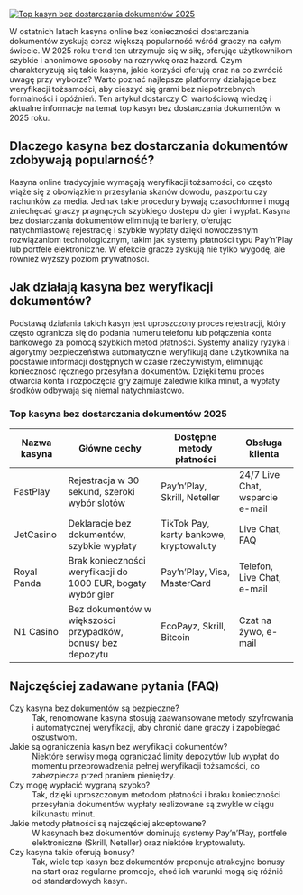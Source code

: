 [![Top kasyn bez dostarczania dokumentów 2025](https://123-caf.pages.dev/gitsignup.png)](https://vrmoo.ru/Bt82HjjY)

<p>W ostatnich latach kasyna online bez konieczności dostarczania dokumentów zyskują coraz większą popularność wśród graczy na całym świecie. W 2025 roku trend ten utrzymuje się w siłę, oferując użytkownikom szybkie i anonimowe sposoby na rozrywkę oraz hazard. Czym charakteryzują się takie kasyna, jakie korzyści oferują oraz na co zwrócić uwagę przy wyborze? Warto poznać najlepsze platformy działające bez weryfikacji tożsamości, aby cieszyć się grami bez niepotrzebnych formalności i opóźnień. Ten artykuł dostarczy Ci wartościową wiedzę i aktualne informacje na temat top kasyn bez dostarczania dokumentów w 2025 roku.</p>  <h2>Dlaczego kasyna bez dostarczania dokumentów zdobywają popularność?</h2> <p>Kasyna online tradycyjnie wymagają weryfikacji tożsamości, co często wiąże się z obowiązkiem przesyłania skanów dowodu, paszportu czy rachunków za media. Jednak takie procedury bywają czasochłonne i mogą zniechęcać graczy pragnących szybkiego dostępu do gier i wypłat. Kasyna bez dostarczania dokumentów eliminują te bariery, oferując natychmiastową rejestrację i szybkie wypłaty dzięki nowoczesnym rozwiązaniom technologicznym, takim jak systemy płatności typu Pay’n’Play lub portfele elektroniczne. W efekcie gracze zyskują nie tylko wygodę, ale również wyższy poziom prywatności.</p>  <h2>Jak działają kasyna bez weryfikacji dokumentów?</h2> <p>Podstawą działania takich kasyn jest uproszczony proces rejestracji, który często ogranicza się do podania numeru telefonu lub połączenia konta bankowego za pomocą szybkich metod płatności. Systemy analizy ryzyka i algorytmy bezpieczeństwa automatycznie weryfikują dane użytkownika na podstawie informacji dostępnych w czasie rzeczywistym, eliminując konieczność ręcznego przesyłania dokumentów. Dzięki temu proces otwarcia konta i rozpoczęcia gry zajmuje zaledwie kilka minut, a wypłaty środków odbywają się niemal natychmiastowo.</p>  <h3>Top kasyna bez dostarczania dokumentów 2025</h3> <table>   <thead>     <tr>       <th>Nazwa kasyna</th>       <th>Główne cechy</th>       <th>Dostępne metody płatności</th>       <th>Obsługa klienta</th>     </tr>   </thead>   <tbody>     <tr>       <td>FastPlay</td>       <td>Rejestracja w 30 sekund, szeroki wybór slotów</td>       <td>Pay’n’Play, Skrill, Neteller</td>       <td>24/7 Live Chat, wsparcie e-mail</td>     </tr>     <tr>       <td>JetCasino</td>       <td>Deklaracje bez dokumentów, szybkie wypłaty</td>       <td>TikTok Pay, karty bankowe, kryptowaluty</td>       <td>Live Chat, FAQ</td>     </tr>     <tr>       <td>Royal Panda</td>       <td>Brak konieczności weryfikacji do 1000 EUR, bogaty wybór gier</td>       <td>Pay’n’Play, Visa, MasterCard</td>       <td>Telefon, Live Chat, e-mail</td>     </tr>     <tr>       <td>N1 Casino</td>       <td>Bez dokumentów w większości przypadków, bonusy bez depozytu</td>       <td>EcoPayz, Skrill, Bitcoin</td>       <td>Czat na żywo, e-mail</td>     </tr>   </tbody> </table>  <h2>Najczęściej zadawane pytania (FAQ)</h2> <dl>   <dt>Czy kasyna bez dokumentów są bezpieczne?</dt>   <dd>Tak, renomowane kasyna stosują zaawansowane metody szyfrowania i automatycznej weryfikacji, aby chronić dane graczy i zapobiegać oszustwom.</dd>    <dt>Jakie są ograniczenia kasyn bez weryfikacji dokumentów?</dt>   <dd>Niektóre serwisy mogą ograniczać limity depozytów lub wypłat do momentu przeprowadzenia pełnej weryfikacji tożsamości, co zabezpiecza przed praniem pieniędzy.</dd>    <dt>Czy mogę wypłacić wygraną szybko?</dt>   <dd>Tak, dzięki uproszczonym metodom płatności i braku konieczności przesyłania dokumentów wypłaty realizowane są zwykle w ciągu kilkunastu minut.</dd>    <dt>Jakie metody płatności są najczęściej akceptowane?</dt>   <dd>W kasynach bez dokumentów dominują systemy Pay’n’Play, portfele elektroniczne (Skrill, Neteller) oraz niektóre kryptowaluty.</dd>    <dt>Czy kasyna takie oferują bonusy?</dt>   <dd>Tak, wiele top kasyn bez dokumentów proponuje atrakcyjne bonusy na start oraz regularne promocje, choć ich warunki mogą się różnić od standardowych kasyn.</dd> </dl>